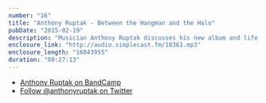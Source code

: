 ```yaml
---
number: "16"
title: "Anthony Ruptak - Between the Hangman and the Halo"
pubDate: "2015-02-19"
description: "Musician Anthony Ruptak discusses his new album and life as an artist in the Denver music scene."
enclosure_link: "http://audio.simplecast.fm/10361.mp3"
enclosure_length: "16043955"
duration: "00:27:13"
---
```

- [Anthony Ruptak on BandCamp](http://anthonyruptak.bandcamp.com)
- [Follow @anthonyruptak on Twitter](https://twitter.com/anthonyruptak)
